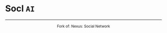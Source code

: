 <h1>Socl <code>AI</code></h1> 


---
<center>
<small>Fork of: <a herf="https://github.com/gauravjot/social-network">Nexus: Social Network</a></small>
</center>